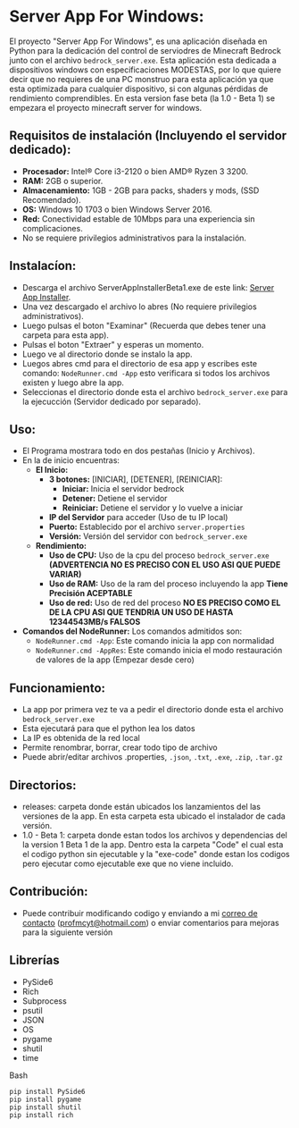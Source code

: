 # Server App For Windows:
El proyecto "Server App For Windows", es una aplicación diseñada en Python para la dedicación del control de serviodres de Minecraft Bedrock junto con el archivo `bedrock_server.exe`. Esta aplicación esta dedicada a dispositivos windows con especificaciones MODESTAS, por lo que quiere decir que no requieres de una PC monstruo para esta aplicación ya que esta optimizada para cualquier dispositivo, si con algunas pérdidas de rendimiento comprendibles. En esta version fase beta (la 1.0 - Beta 1) se empezara el proyecto minecraft server for windows.
## Requisitos de instalación (Incluyendo el servidor dedicado):
- **Procesador:** Intel® Core i3-2120 o bien AMD® Ryzen 3 3200.
- **RAM:** 2GB o superior.
- **Almacenamiento:** 1GB - 2GB para packs, shaders y mods, (SSD Recomendado).
- **OS:** Windows 10 1703 o bien Windows Server 2016.
- **Red:** Conectividad estable de 10Mbps para una experiencia sin complicaciones.
- No se requiere privilegios administrativos para la instalación.
## Instalacíon:
- Descarga el archivo ServerAppInstallerBeta1.exe de este link: [Server App Installer](https://drive.google.com/file/d/1qc438yzKh3Ga4CFQ-5vlJmJyyhvAzFi8/view?usp=sharing).
- Una vez descargado el archivo lo abres (No requiere privilegios administrativos).
- Luego pulsas el boton "Examinar" (Recuerda que debes tener una carpeta para esta app).
- Pulsas el boton "Extraer" y esperas un momento.
- Luego ve al directorio donde se instalo la app.
- Luegos abres cmd para el directorio de esa app y escribes este comando: `NodeRunner.cmd -App` esto verificara si todos los archivos existen y luego abre la app.
- Seleccionas el directorio donde esta el archivo `bedrock_server.exe` para la ejecucción (Servidor dedicado por separado).
## Uso:
- El Programa mostrara todo en dos pestañas (Inicio y Archivos).
- En la de inicio encuentras:
    - **El Inicio:**
        - **3 botones:** [INICIAR], [DETENER], [REINICIAR]:
            - **Iniciar:** Inicia el servidor bedrock
            - **Detener:** Detiene el servidor
            - **Reiniciar:** Detiene el servidor y lo vuelve a iniciar
        - **IP del Servidor** para acceder (Uso de tu IP local)
        - **Puerto:** Establecido por el archivo `server.properties`
        - **Versión:** Versión del servidor con `bedrock_server.exe`
    - **Rendimiento:**
        - **Uso de CPU:** Uso de la cpu del proceso `bedrock_server.exe` **(ADVERTENCIA NO ES PRECISO CON EL USO ASI QUE PUEDE VARIAR)**
        - **Uso de RAM:** Uso de la ram del proceso incluyendo la app **Tiene Precisión ACEPTABLE**
        - **Uso de red:** Uso de red del proceso **NO ES PRECISO COMO EL DE LA CPU ASI QUE TENDRIA UN USO DE HASTA 12344543MB/s FALSOS**
- **Comandos del NodeRunner:** Los comandos admitidos son:
    - `NodeRunner.cmd -App`: Este comando inicia la app con normalidad
    - `NodeRunner.cmd -AppRes`: Este comando inicia el modo restauración de valores de la app (Empezar desde cero)
## Funcionamiento:
- La app por primera vez te va a pedir el directorio donde esta el archivo `bedrock_server.exe`
- Esta ejecutará para que el python lea los datos
- La IP es obtenida de la red local
- Permite renombrar, borrar, crear todo tipo de archivo
- Puede abrir/editar archivos .properties, `.json`, `.txt`, `.exe`, `.zip`, `.tar.gz`
## Directorios:
- releases: carpeta donde están ubicados los lanzamientos del las versiones de la app. En esta carpeta esta ubicado el instalador de cada versión.
- 1.0 - Beta 1: carpeta donde estan todos los archivos y dependencias del la version 1 Beta 1 de la app. Dentro esta la carpeta "Code" el cual esta el codigo python sin ejecutable y la "exe-code" donde estan los codigos pero ejecutar como ejecutable exe que no viene incluido.
## Contribución:
- Puede contribuir modificando codigo y enviando a mi [correo de contacto](mailto:profmcyt@hotmail.com) (profmcyt@hotmail.com) o enviar comentarios para mejoras para la siguiente versión
## Librerías
- PySide6
- Rich
- Subprocess
- psutil
- JSON
- OS
- pygame
- shutil
- time

Bash
```
pip install PySide6
pip install pygame
pip install shutil
pip install rich
```